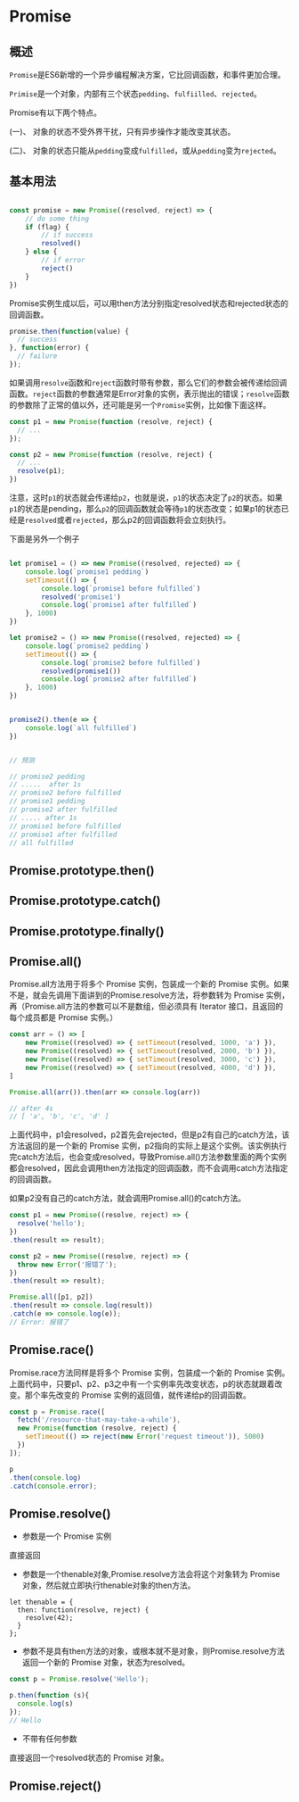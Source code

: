 # Promise

## 概述

`Promise`是ES6新增的一个异步编程解决方案，它比回调函数，和事件更加合理。

`Primise`是一个对象，内部有三个状态`pedding`、`fulfiilled`、`rejected`。

Promise有以下两个特点。

(一)、 对象的状态不受外界干扰，只有异步操作才能改变其状态。

(二)、 对象的状态只能从`pedding`变成`fulfilled`，或从`pedding`变为`rejected`。

## 基本用法

```js

const promise = new Promise((resolved, reject) => {
    // do some thing
    if (flag) {
        // if success
        resolved()
    } else {
        // if error
        reject()
    }
})

```
Promise实例生成以后，可以用then方法分别指定resolved状态和rejected状态的回调函数。

```js
promise.then(function(value) {
  // success
}, function(error) {
  // failure
});
```

如果调用`resolve`函数和`reject`函数时带有参数，那么它们的参数会被传递给回调函数。`reject`函数的参数通常是Error对象的实例，表示抛出的错误；`resolve`函数的参数除了正常的值以外，还可能是另一个`Promise`实例，比如像下面这样。

```js
const p1 = new Promise(function (resolve, reject) {
  // ...
});

const p2 = new Promise(function (resolve, reject) {
  // ...
  resolve(p1);
})

```
注意，这时`p1`的状态就会传递给`p2`，也就是说，`p1`的状态决定了`p2`的状态。如果`p1`的状态是pending，那么`p2`的回调函数就会等待`p1`的状态改变；如果p1的状态已经是`resolved`或者`rejected`，那么p2的回调函数将会立刻执行。

下面是另外一个例子
```js

let promise1 = () => new Promise((resolved, rejected) => {
    console.log(`promise1 pedding`)
    setTimeout(() => {
        console.log(`promise1 before fulfilled`)
        resolved('promise1')
        console.log(`promise1 after fulfilled`)
    }, 1000)
})

let promise2 = () => new Promise((resolved, rejected) => {
    console.log(`promise2 pedding`)
    setTimeout(() => {
        console.log(`promise2 before fulfilled`)
        resolved(promise1())
        console.log(`promise2 after fulfilled`)
    }, 1000)
})


promise2().then(e => {
    console.log(`all fulfilled`)
})


// 预测

// promise2 pedding
// .....  after 1s
// promise2 before fulfilled
// promise1 pedding
// promise2 after fulfilled
// ..... after 1s
// promise1 before fulfilled
// promise1 after fulfilled
// all fulfilled
```


## Promise.prototype.then()

## Promise.prototype.catch()

## Promise.prototype.finally()

## Promise.all()
Promise.all方法用于将多个 Promise 实例，包装成一个新的 Promise 实例。如果不是，就会先调用下面讲到的Promise.resolve方法，将参数转为 Promise 实例，再（Promise.all方法的参数可以不是数组，但必须具有 Iterator 接口，且返回的每个成员都是 Promise 实例。）

```js
const arr = () => [
    new Promise((resolved) => { setTimeout(resolved, 1000, 'a') }),
    new Promise((resolved) => { setTimeout(resolved, 2000, 'b') }),
    new Promise((resolved) => { setTimeout(resolved, 3000, 'c') }),
    new Promise((resolved) => { setTimeout(resolved, 4000, 'd') }),
]

Promise.all(arr()).then(arr => console.log(arr))

// after 4s
// [ 'a', 'b', 'c', 'd' ]
```

上面代码中，p1会resolved，p2首先会rejected，但是p2有自己的catch方法，该方法返回的是一个新的 Promise 实例，p2指向的实际上是这个实例。该实例执行完catch方法后，也会变成resolved，导致Promise.all()方法参数里面的两个实例都会resolved，因此会调用then方法指定的回调函数，而不会调用catch方法指定的回调函数。

如果p2没有自己的catch方法，就会调用Promise.all()的catch方法。

```js
const p1 = new Promise((resolve, reject) => {
  resolve('hello');
})
.then(result => result);

const p2 = new Promise((resolve, reject) => {
  throw new Error('报错了');
})
.then(result => result);

Promise.all([p1, p2])
.then(result => console.log(result))
.catch(e => console.log(e));
// Error: 报错了
```

## Promise.race()

Promise.race方法同样是将多个 Promise 实例，包装成一个新的 Promise 实例。上面代码中，只要p1、p2、p3之中有一个实例率先改变状态，p的状态就跟着改变。那个率先改变的 Promise 实例的返回值，就传递给p的回调函数。

```js
const p = Promise.race([
  fetch('/resource-that-may-take-a-while'),
  new Promise(function (resolve, reject) {
    setTimeout(() => reject(new Error('request timeout')), 5000)
  })
]);

p
.then(console.log)
.catch(console.error);
```

## Promise.resolve()

* 参数是一个 Promise 实例

直接返回

* 参数是一个thenable对象,Promise.resolve方法会将这个对象转为 Promise 对象，然后就立即执行thenable对象的then方法。

```
let thenable = {
  then: function(resolve, reject) {
    resolve(42);
  }
};
```

* 参数不是具有then方法的对象，或根本就不是对象，则Promise.resolve方法返回一个新的 Promise 对象，状态为resolved。

```js
const p = Promise.resolve('Hello');

p.then(function (s){
  console.log(s)
});
// Hello
```

* 不带有任何参数

直接返回一个resolved状态的 Promise 对象。

## Promise.reject()

